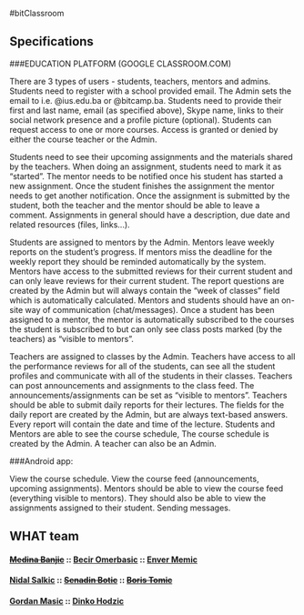 #bitClassroom

## Specifications

###EDUCATION PLATFORM (GOOGLE CLASSROOM.COM)

There are 3 types of users - students, teachers, mentors and admins. Students need to register with a school provided email. The Admin sets the email to i.e. @ius.edu.ba or @bitcamp.ba. Students need to provide their first and last name, email (as specified above), Skype name, links to their social network presence and a profile picture (optional). Students can request access to one or more courses. Access is granted or denied by either the course teacher or the Admin.

Students need to see their upcoming assignments and the materials shared by the teachers. When doing an assignment, students need to mark it as “started”. The mentor needs to be notified once his student has started a new assignment. Once the student finishes the assignment the mentor needs to get another notification. Once the assignment is submitted by the student, both the teacher and the mentor should be able to leave a comment. Assignments in general should have a description, due date and related resources (files, links...).

Students are assigned to mentors by the Admin. Mentors leave weekly reports on the student’s progress. If mentors miss the deadline for the weekly report they should be reminded automatically by the system. Mentors have access to the submitted reviews for their current student and can only leave reviews for their current student. The report questions are created by the Admin but will always contain the “week of classes” field which is automatically calculated. Mentors and students should have an on-site way of communication (chat/messages). Once a student has been assigned to a mentor, the mentor is automatically subscribed to the courses the student is subscribed to but can only see class posts marked (by the teachers) as “visible to mentors”.

Teachers are assigned to classes by the Admin. Teachers have access to all the performance reviews for all of the students, can see all the student profiles and communicate with all of the students in their classes. Teachers can post announcements and assignments to the class feed. The announcements/assignments can be set as “visible to mentors”. Teachers should be able to submit daily reports for their lectures. The fields for the daily report are created by the Admin, but are always text-based answers. Every report will contain the date and time of the lecture. Students and Mentors are able to see the course schedule, The course schedule is created by the Admin. A teacher can also be an Admin.

###Android app:

View the course schedule. View the course feed (announcements, upcoming assignments). Mentors should be able to view the course feed (everything visible to mentors). They should also be able to view the assignments assigned to their student. Sending messages.

## WHAT team
#### <a href="https://github.com/medinabanjic">~~Medina Banjic~~</a> :: <a href="https://github.com/Becirr">Becir Omerbasic</a> :: <a href="https://github.com/envermemic">Enver Memic</a>
#### <a href="https://github.com/nidalBITCamp">Nidal Salkic</a> :: <a href="https://github.com/SenadinBitCamp">~~Senadin Botic~~</a> :: <a href="https://github.com/boristomic">~~Boris Tomic~~</a>
#### <a href="https://github.com/GordanMasic">Gordan Masic</a> :: <a href="https://github.com/dinkohodzic">Dinko Hodzic</a>


